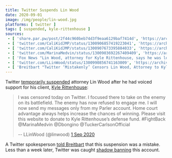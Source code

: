 ```yaml
---
title: Twitter Suspends Lin Wood
date: 2020-09-01
image: /img/people/lin-wood.jpg
platforms: [ twitter ]
tags: [ suspended, kyle-rittenhouse ]
sources:
 - [ 'share.par.pw/post/2f44c960beb74d3f9eaa6129baf7414d', 'https://archive.is/wPOUf' ]
 - [ 'twitter.com/CaliKidJMP/status/1300906857419223041', 'https://archive.is/1GwwH' ]
 - [ 'twitter.com/CaliKidJMP/status/1300907673395884033', 'https://archive.is/KUeeP' ]
 - [ 'twitter.com/MarinaMedvin/status/1300903692267409409', 'https://archive.is/a4XzM' ]
 - [ 'Fox News "Lin Wood, attorney for Kyle Rittenhouse, says he was locked out of Twitter account" by Marisa Schultz (2 Sep 2020)', 'https://archive.is/m4eh1' ]
 - [ 'twitter.com/LLinWood/status/1300990856741163009', 'https://archive.is/9y7Fo' ]
 - [ 'Breitbart "Twitter ‘Mistakenly’ Censors Lin Wood, Attorney to Kyle Rittenhouse, Nicholas Sandmann" by Allum Bokhari (2 Sep 2020)', 'https://archive.is/CUZi5' ]
---
```


Twitter [temporarily suspended](notice.jpg) attorney Lin Wood after he had
voiced support for his client, [Kyle Rittenhouse](/context/kyle-rittenhouse/):

> I was censored today on Twitter. I focused there to take on the enemy on its
> battlefield. The enemy has now refused to engage me. I will now send my
> messages only from my Parler account. Home court advantage always helps
> increase the chances of winning. Please visit this website to donate to Kyle
> Rittenhouse’s defense fund. #FightBack @MarinaMedvin @Dbongino
> @TuckerCarlsonOfficial
>
> -- LLinWood (@linwood) [1 Sep 2020](https://archive.is/wPOUf)

A Twitter spokesperson [told
Breitbart](https://archive.is/CUZi5#selection-565.0-565.169) that this
suspension was a mistake. Less than a week later, Twitter was caught [shadow
banning](/events/twitter-shadow-bans-lin-wood/) this account.
